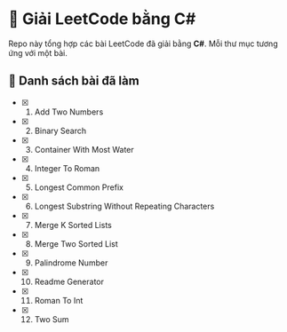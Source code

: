 # 🧠 Giải LeetCode bằng C# 

Repo này tổng hợp các bài LeetCode đã giải bằng **C#**.
Mỗi thư mục tương ứng với một bài.

## 📌 Danh sách bài đã làm

- [x] 1. Add Two Numbers
- [x] 2. Binary Search
- [x] 3. Container With Most Water
- [x] 4. Integer To Roman
- [x] 5. Longest Common Prefix
- [x] 6. Longest Substring Without Repeating Characters
- [x] 7. Merge K Sorted Lists
- [x] 8. Merge Two Sorted List
- [x] 9. Palindrome Number
- [x] 10. Readme Generator
- [x] 11. Roman To Int
- [x] 12. Two Sum
